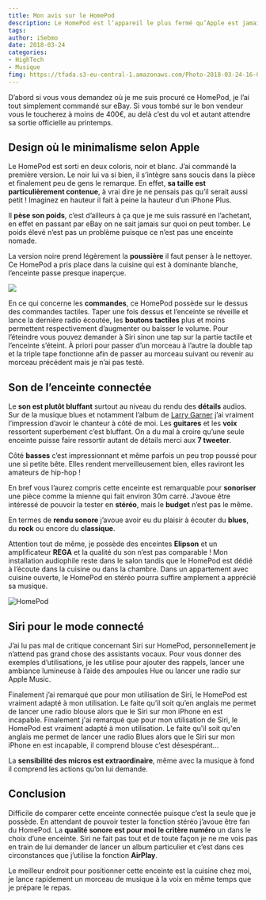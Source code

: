 ```yaml
---
title: Mon avis sur le HomePod
description: Le HomePod est l’appareil le plus fermé qu’Apple est jamais inventé mais si vous êtes équipé full Apple, c’est l’enceinte connectée ultime. 
tags: 
author: iSebmo
date: 2018-03-24
categories: 
- HighTech
- Musique
fimg: https://tfada.s3-eu-central-1.amazonaws.com/Photo-2018-03-24-16-00.jpg
---
```


D’abord si vous vous demandez où je me suis procuré ce HomePod, je l’ai tout simplement commandé sur eBay. Si vous tombé sur le bon vendeur vous le toucherez à moins de 400€, au delà c’est du vol et autant attendre sa sortie officielle au printemps.

## Design où le minimalisme selon Apple 
Le HomePod est sorti en deux coloris, noir et blanc. J’ai commandé la première version. Le noir lui va si bien, il s’intègre sans soucis dans la pièce et finalement peu de gens le remarque. En effet, **sa taille est particulièrement contenue**, à vrai dire je ne pensais pas qu’il serait aussi petit ! Imaginez en hauteur il fait à peine la hauteur d’un iPhone Plus. 

Il **pèse son poids**, c’est d’ailleurs à ça que je me suis rassuré en l’achetant, en effet en passant par eBay on ne sait jamais sur quoi on peut tomber. Le poids élevé n’est pas un problème puisque ce n’est pas une enceinte nomade. 

La version noire prend légèrement la **poussière** il faut penser à le nettoyer. Ce HomePod a pris place dans la cuisine qui est à dominante blanche, l’enceinte passe presque inaperçue. 

![](https://tfada.s3-eu-central-1.amazonaws.com/Photo-2018-03-24-16-01.jpg)

En ce qui concerne les **commandes**, ce HomePod possède sur le dessus des commandes tactiles. Taper une fois dessus et l’enceinte se réveille et lance la dernière radio écoutée, les **boutons tactiles** plus et moins permettent respectivement d’augmenter ou baisser le volume. Pour l’éteindre vous pouvez demander à Siri sinon une tap sur la partie tactile et l’enceinte s’éteint. À priori pour passer d’un morceau à l’autre la double tap et la triple tape fonctionne afin de passer au morceau suivant ou revenir au morceau précédent mais je n’ai pas testé.

## Son de l’enceinte connectée
Le **son est plutôt bluffant** surtout au niveau du rendu des **détails** audios. Sur de la musique blues et notamment l’album de [Larry Garner](https://amzn.to/2pDZKKE) j’ai vraiment l’impression d’avoir le chanteur à côté de moi. Les **guitares** et les **voix** ressortent superbement c’est bluffant. On a du mal à croire qu’une seule enceinte puisse faire ressortir autant de détails merci aux **7 tweeter**. 

Côté **basses** c’est impressionnant et même parfois un peu trop poussé pour une si petite bête. Elles rendent merveilleusement bien, elles raviront les amateurs de hip-hop !

En bref vous l’aurez compris cette enceinte est remarquable pour **sonoriser** une pièce comme la mienne qui fait environ 30m carré. J’avoue être intéressé de pouvoir la tester en **stéréo**, mais le **budget** n’est pas le même. 

En termes de **rendu sonore** j’avoue avoir eu du plaisir à écouter du **blues**, du **rock** ou encore du **classique**. 

Attention tout de même, je possède des enceintes **Elipson** et un amplificateur **REGA** et la qualité du son n’est pas comparable ! Mon installation audiophile reste dans le salon tandis que le HomePod est dédié à l’écoute dans la cuisine ou dans la chambre.
Dans un appartement avec cuisine ouverte, le HomePod en stéréo pourra suffire amplement a apprécié sa musique.

![](https://tfada.s3-eu-central-1.amazonaws.com/Photo-2018-03-24-16-02.jpg "HomePod ")

## Siri pour le mode connecté
J’ai lu pas mal de critique concernant Siri sur HomePod, personnellement je n’attend pas grand chose des assistants vocaux. Pour vous donner des exemples d’utilisations, je les utilise pour ajouter des rappels, lancer une ambiance lumineuse à l’aide des ampoules Hue ou lancer une radio sur Apple Music. 

Finalement j’ai remarqué que pour mon utilisation de Siri, le HomePod est vraiment adapté à mon utilisation. Le faite qu’il soit qu’en anglais me permet de lancer une radio blouse alors que le Siri sur mon iPhone en est incapable.
Finalement j'ai remarqué que pour mon utilisation de Siri, le HomePod est vraiment adapté à mon utilisation. Le faite qu'il soit qu'en anglais me permet de lancer une radio Blues alors que le Siri sur mon iPhone en est incapable, il comprend blouse c’est désespérant...

La **sensibilité des micros est extraordinaire**, même avec la musique à fond il comprend les actions qu’on lui demande.

## Conclusion
Difficile de comparer cette enceinte connectée puisque c’est la seule que je possède. En attendant de pouvoir tester la fonction stéréo j’avoue être fan du HomePod. La **qualité sonore est pour moi le critère numéro** un dans le choix d’une enceinte. Siri ne fait pas tout et de toute façon je ne me vois pas en train de lui demander de lancer un album particulier et c’est dans ces circonstances que j’utilise la fonction **AirPlay**. 

Le meilleur endroit pour positionner cette enceinte est la cuisine chez moi, je lance rapidement un morceau de musique à la voix en même temps que je prépare le repas. 